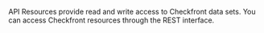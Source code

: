 API Resources provide read and write access to Checkfront data sets. You can access Checkfront resources through the REST interface.
